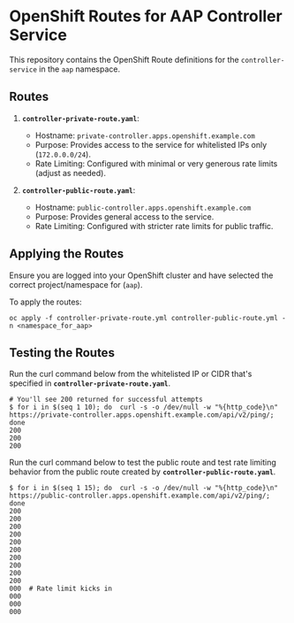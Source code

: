 # OpenShift Routes for AAP Controller Service

This repository contains the OpenShift Route definitions for the `controller-service` in the `aap` namespace.

## Routes

1.  **`controller-private-route.yaml`**:
    * Hostname: `private-controller.apps.openshift.example.com`
    * Purpose: Provides access to the service for whitelisted IPs only (`172.0.0.0/24`).
    * Rate Limiting: Configured with minimal or very generous rate limits (adjust as needed).

2.  **`controller-public-route.yaml`**:
    * Hostname: `public-controller.apps.openshift.example.com`
    * Purpose: Provides general access to the service.
    * Rate Limiting: Configured with stricter rate limits for public traffic.

## Applying the Routes

Ensure you are logged into your OpenShift cluster and have selected the correct project/namespace for (`aap`).

To apply the routes:
```
oc apply -f controller-private-route.yml controller-public-route.yml -n <namespace_for_aap>
```

## Testing the Routes

Run the curl command below from the whitelisted IP or CIDR that's specified in **`controller-private-route.yaml`**.
```
# You'll see 200 returned for successful attempts
$ for i in $(seq 1 10); do  curl -s -o /dev/null -w "%{http_code}\n" https://private-controller.apps.openshift.example.com/api/v2/ping/; done
200
200
200
```

Run the curl command below to test the public route and test rate limiting behavior from the public route created by **`controller-public-route.yaml`**.
```
$ for i in $(seq 1 15); do  curl -s -o /dev/null -w "%{http_code}\n" https://public-controller.apps.openshift.example.com/api/v2/ping/; done
200
200
200
200
200
200
200
200
200
200
000  # Rate limit kicks in
000
000
000
```
